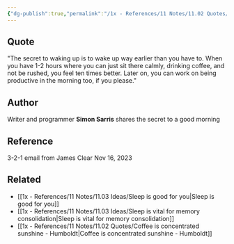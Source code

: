 ```yaml
---
{"dg-publish":true,"permalink":"/1x - References/11 Notes/11.02 Quotes/The secret to waking up is to wake up way earlier than you have to - Simon Sarris/","title":"The secret to waking up is to wake up way earlier than you have to - Simon Sarris","noteIcon":""}
---
```



## Quote
"The secret to waking up is to wake up way earlier than you have to. When you have 1-2 hours where you can just sit there calmly, drinking coffee, and not be rushed, you feel ten times better. Later on, you can work on being productive in the morning too, if you please."

## Author
Writer and programmer **Simon Sarris** shares the secret to a good morning

## Reference
3-2-1 email from James Clear Nov 16, 2023

## Related
- [[1x - References/11 Notes/11.03 Ideas/Sleep is good for you\|Sleep is good for you]]
- [[1x - References/11 Notes/11.03 Ideas/Sleep is vital for memory consolidation\|Sleep is vital for memory consolidation]]
- [[1x - References/11 Notes/11.02 Quotes/Coffee is concentrated sunshine - Humboldt\|Coffee is concentrated sunshine - Humboldt]]

